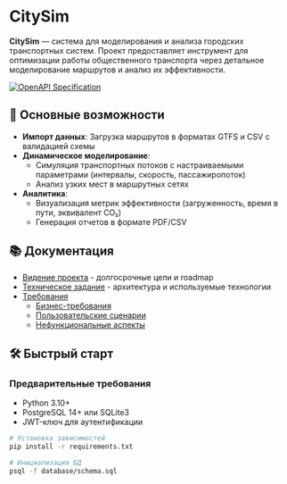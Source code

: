 # CitySim 

**CitySim** — система для моделирования и анализа городских транспортных систем. Проект предоставляет инструмент для оптимизации работы общественного транспорта через детальное моделирование маршрутов и анализ их эффективности.

[![OpenAPI Specification](https://img.shields.io/badge/OpenAPI-3.0-success?style=flat&logo=openapi)](./openapi/openapi.yaml)

## 🚀 Основные возможности
- **Импорт данных**: Загрузка маршрутов в форматах GTFS и CSV с валидацией схемы
- **Динамическое моделирование**: 
  - Симуляция транспортных потоков с настраиваемыми параметрами (интервалы, скорость, пассажиропоток)
  - Анализ узких мест в маршрутных сетях
- **Аналитика**:
  - Визуализация метрик эффективности (загруженность, время в пути, эквивалент CO₂)
  - Генерация отчетов в формате PDF/CSV

## 📚 Документация
- [Видение проекта](./docs/vision.md) - долгосрочные цели и roadmap
- [Техническое задание](./docs/tech-spec.md) - архитектура и используемые технологии
- [Требования](./docs/requirements/)
  - [Бизнес-требования](./docs/requirements/business.md)
  - [Пользовательские сценарии](./docs/requirements/user.md)
  - [Нефункциональные аспекты](./docs/requirements/non-functional.md)

## 🛠️ Быстрый старт

### Предварительные требования
- Python 3.10+
- PostgreSQL 14+ или SQLite3
- JWT-ключ для аутентификации

```bash
# Установка зависимостей
pip install -r requirements.txt

# Инициализация БД
psql -f database/schema.sql
